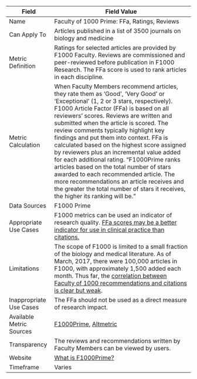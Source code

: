 | Field | Field Value |
|------------------------------|-------------------------------------------------|
| Name | Faculty of 1000 Prime: FFa, Ratings, Reviews
| Can Apply To | Articles published in a list of 3500 journals on biology and medicine
| Metric Definition | Ratings for selected articles are provided by F1000 Faculty. Reviews are commissioned and peer-reviewed before publication in F1000 Research. The FFa score is used to rank articles in each discipline.
| Metric Calculation | When Faculty Members recommend articles, they rate them as ‘Good’, ‘Very Good’ or ‘Exceptional’ (1, 2 or 3 stars, respectively). F1000 Article Factor (FFa) is based on all reviewers’ scores. Reviews are written and submitted when the article is scored. The review comments typically highlight key findings and put them into context. FFa is calculated based on the highest score assigned by reviewers plus an incremental value added for each additional rating. “F1000Prime ranks articles based on the total number of stars awarded to each recommended article. The more recommendations an article receives and the greater the total number of stars it receives, the higher its ranking will be.”
| Data Sources | F1000 Prime
| Appropriate Use Cases | F1000 metrics can be used an indicator of research quality. [FFa scores may be a better indicator for use in clinical practice than citations.](https://link.springer.com/article/10.1007/s11192-013-0993-9)
| Limitations | The scope of F1000 is limited to a small fraction of the biology and medical literature. As of March, 2017, there were 100,000 articles in F1000, with approximately 1,500 added each month. Thus far, the [correlation between Faculty of 1000 recommendations and citations is clear but weak](http://onlinelibrary.wiley.com/doi/10.1002/asi.23040/full).
| Inappropriate Use Cases | The FFa should not be used as a direct measure of research impact.
| Available Metric Sources | [F1000Prime](https://f1000.com/prime), [Altmetric](http://altmetric.com/)
| Transparency | The reviews and recommendations written by Faculty Members can be viewed by users.
| Website | [What is F1000Prime?](https://f1000.com/prime/about/whatis)
| Timeframe | Varies
